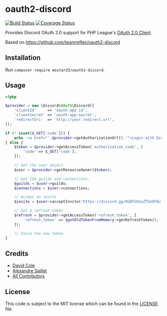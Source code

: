 oauth2-discord
===
[![Build Status](https://travis-ci.org/Moutard3/oauth2-discord.svg?branch=master)](https://travis-ci.org/Moutard3/oauth2-discord) [![Coverage Status](https://coveralls.io/repos/github/Moutard3/oauth2-discord/badge.svg?branch=master)](https://coveralls.io/github/Moutard3/oauth2-discord?branch=master)

Provides Discord OAuth 2.0 support for PHP League's [OAuth 2.0 Client](https://github.com/thephpleague/oauth2-client).

Based on https://github.com/teamreflex/oauth2-discord

## Installation

Run `composer require moutard3/oauth2-discord`.

## Usage

```php
<?php

$provider = new \Discord\OAuth\Discord([
	'clientId'     => 'oauth-app-id',
	'clientSecret' => 'oauth-app-secret',
	'redirectUri'  => 'http://your.redirect.url',
]);

if (! isset($_GET['code'])) {
	echo '<a href="'.$provider->getAuthorizationUrl().'">Login with Discord</a>';
} else {
	$token = $provider->getAccessToken('authorization_code', [
		'code' => $_GET['code'],
	]);

	// Get the user object.
	$user = $provider->getResourceOwner($token);

	// Get the guilds and connections.
	$guilds = $user->guilds;
	$connections = $user->connections;

	// Accept an invite
	$invite = $user->acceptInvite('https://discord.gg/0SBTUU1wZTUo9F8v');

	// Get a refresh token
	$refresh = $provider->getAccessToken('refresh_token', [
		'refresh_token' => $getOldTokenFromMemory->getRefreshToken(),
	]);

	// Store the new token.
}
```

## Credits

- [David Cole](https://github.com/uniquoooo)
- [Alexandre Saillet](https://github.com/Moutard3)
- [All Contributors](https://github.com/Moutard3/oauth2-discord/contributors)

## License

This code is subject to the MIT license which can be found in the [LICENSE](LICENSE) file.
